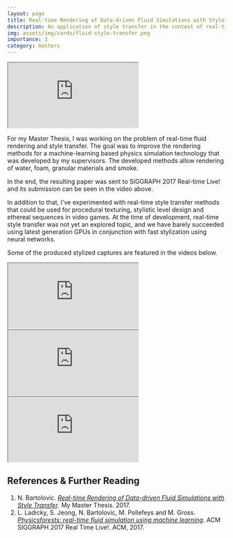 ```yaml
---
layout: page
title: Real-time Rendering of Data-driven Fluid Simulations with Style Transfer
description: An application of style transfer in the context of real-time fluid rendering.
img: assets/img/cards/fluid-style-transfer.png
importance: 3
category: masters
---
```


<div class="row">
    <div class="offset-1 col-10 embed-responsive embed-responsive-16by9 mt-3 mb-3">
        <iframe class="embed-responsive-item" src="https://www.youtube.com/embed/55rsJI11FOA?rel=0" allowfullscreen></iframe>
    </div>
</div>

For my Master Thesis, I was working on the problem of real-time fluid rendering and style transfer.
The goal was to improve the rendering methods for a machine-learning based physics simulation technology that was developed
by my supervisors. The developed methods allow rendering of water, foam, granular materials and smoke.

In the end, the resulting paper was sent to SIGGRAPH 2017 Real-time Live! and its submission can be seen
in the video above.

In addition to that, I've experimented with real-time style transfer methods that could be used for
procedural texturing, stylistic level design and ethereal sequences in video games. At the time of development,
real-time style transfer was not yet an explored topic, and we have barely succeeded using latest generation GPUs
in conjunction with fast stylization using neural networks.

Some of the produced stylized captures are featured in the videos below.

<div class="row">
    <div class="col-4 embed-responsive embed-responsive-16by9 mt-2 mb-2">
        <iframe class="embed-responsive-item" src="https://www.youtube.com/embed/eP8NOasM330" allowfullscreen></iframe>
    </div>
    <div class="col-4 embed-responsive embed-responsive-16by9 mt-2 mb-2">
        <iframe class="embed-responsive-item" src="https://www.youtube.com/embed/-MgJGsJZrTA" allowfullscreen></iframe>
    </div>
    <div class="col-4 embed-responsive embed-responsive-16by9 mt-2 mb-2">
        <iframe class="embed-responsive-item" src="https://www.youtube.com/embed/d044V9bMPxQ" allowfullscreen></iframe>
    </div>
</div>

## References &amp; Further Reading

1. N. Bartolovic. <a href="https://drive.google.com/open?id=0B74Ds5vsPRfNSDgtNkN6QzZlWFk"><em>Real-time Rendering of Data-driven Fluid Simulations with Style Transfer</em></a>. My Master Thesis. 2017.
2. L. Ladicky, S. Jeong, N. Bartolovic, M. Pollefeys and M. Gross.<a href="https://dl.acm.org/citation.cfm?doid=3098333.3098337">
<em>Physicsforests: real-time fluid simulation using machine learning</em></a>. ACM SIGGRAPH 2017 Real Time Live!. ACM, 2017.
